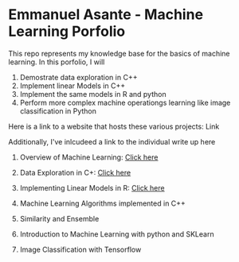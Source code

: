 # Emmanuel Asante - Machine Learning Porfolio

This repo represents my knowledge base for the basics of machine learning.
In this porfolio, I will 

1) Demostrate data exploration in C++
2) Implement linear Models in C++
3) Implement the same models in R and python
4) Perform more complex machine operationgs learning like image classification in Python

Here is a link to a website that hosts these various projects: Link

Additionally, I've inlcudeed a link to the individual write up here

1) Overview of Machine Learning:  <a href = "https://github.com/MannyE/Portfolio_Machine_Learning/blob/main/1)%20Overview%20of%20Machine%20Learning/Homework%201%20-%20Overview%20of%20Machine%20Learning.pdf">Click here </a>

2) Data Exploration in C+: <a href = "https://github.com/MannyE/Portfolio_Machine_Learning/blob/main/2)%20Data%20Exploration%20on%20C%2B%2B/Data%20Processing%20in%20Traditional%20Langauages%20vs%20R.pdf">Click here </a>

3) Implementing Linear Models in R: <a href = "https://github.com/MannyE/Portfolio_Machine_Learning/tree/main/3)%20Implementing%20Linear%20Models%20in%20R">Click here </a>

4) Machine Learning Algorithms implemented in C++

5) Similarity and Ensemble

6) Introduction to Machine Learning with python and SKLearn

7) Image Classification with Tensorflow


